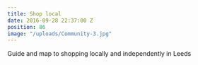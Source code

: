 ```yaml
---
title: Shop local
date: 2016-09-28 22:37:00 Z
position: 86
image: "/uploads/Community-3.jpg"
---
```


Guide and map to shopping locally and independently in Leeds